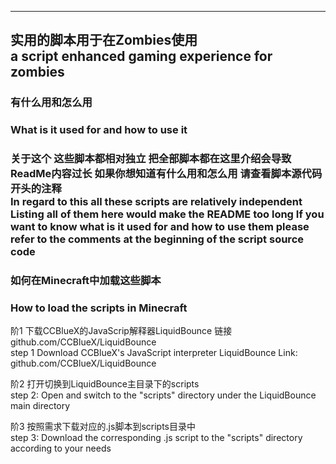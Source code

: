 -------------------------------------------
实用的脚本用于在Zombies使用<br>
a script enhanced gaming experience for zombies
-------------------------------------------
<h3>有什么用和怎么用</h3>
<h3>What is it used for and how to use it<h3>

关于这个 这些脚本都相对独立 把全部脚本都在这里介绍会导致ReadMe内容过长 如果你想知道有什么用和怎么用 请查看脚本源代码开头的注释<br>
In regard to this all these scripts are relatively independent Listing all of them here would make the README too long If you want to know what is it used for and how to use them please refer to the comments at the beginning of the script source code

<h3>如何在Minecraft中加载这些脚本</h3>
<h3>How to load the scripts in Minecraft</h3>

阶1 下载CCBlueX的JavaScrip解释器LiquidBounce 链接github.com/CCBlueX/LiquidBounce<br>
step 1 Download CCBlueX's JavaScript interpreter LiquidBounce Link: github.com/CCBlueX/LiquidBounce

阶2 打开切换到LiquidBounce主目录下的scripts<br>
step 2: Open and switch to the "scripts" directory under the LiquidBounce main directory

阶3 按照需求下载对应的.js脚本到scripts目录中<br>
step 3: Download the corresponding .js script to the "scripts" directory according to your needs